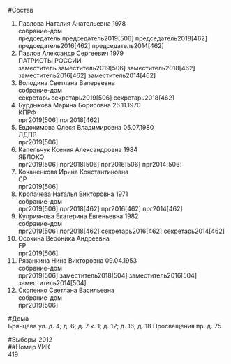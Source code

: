 #Состав  
1. Павлова Наталия Анатольевна 1978  
    собрание-дом  
    председатель председатель2019[506] председатель2018[462] председатель2016[462] председатель2014[462]  
2. Павлов Александр Сергеевич 1979  
    ПАТРИОТЫ РОССИИ  
    заместитель заместитель2019[506] заместитель2018[462] заместитель2016[462] заместитель2014[462]  
3. Володина Светлана Валерьевна  
    собрание-дом  
    секретарь секретарь2019[506] секретарь2018[462]  
4. Бурдыкова Марина Борисовна 26.11.1970  
    КПРФ  
    прг2019[506] прг2018[462]  
5. Евдокимова Олеся Владимировна 05.07.1980  
    ЛДПР  
    прг2019[506]  
6. Капельчук Ксения Александровна 1984  
    ЯБЛОКО  
    прг2019[506] прг2018[506] прг2016[506] прг2014[506]  
7. Кочаненкова Ирина Константиновна  
    СР  
    прг2019[506]  
8. Кропачева Наталья Викторовна 1971  
    собрание-дом  
    прг2019[506] прг2018[462] прг2016[462] прг2014[462]  
9. Куприянова Екатерина Евгеньевна 1982  
    собрание-дом  
    прг2019[506] прг2018[462] секретарь2016[462] секретарь2014[462]  
10. Осокина Вероника Андреевна  
    ЕР  
    прг2019[506]  
11. Рязанкина Нина Викторовна 09.04.1953  
    собрание-дом  
    прг2019[506] заместитель2018[504] заместитель2016[504] заместитель2014[504]  
12. Скопенко Светлана Васильевна  
    собрание-дом  
    прг2019[506]  
  
#Дома  
Брянцева ул. д. 4; д. 6; д. 7 к. 1; д. 12; д. 16; д. 18 Просвещения пр. д. 75  
  
#Выборы-2012  
##Номер УИК  
419  

